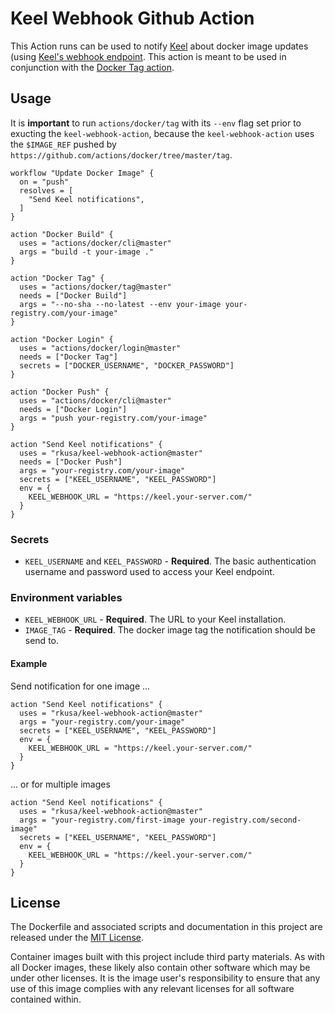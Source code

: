 # Keel Webhook Github Action

This Action runs can be used to notify [Keel](https://keel.sh) about docker image updates (using [Keel's webhook endpoint](https://keel.sh/v1/guide/documentation.html#Webhooks). This action is meant to be used in conjunction with the [Docker Tag action](https://github.com/actions/docker/tag).

## Usage

It is **important** to run `actions/docker/tag` with its `--env` flag set prior to exucting the `keel-webhook-action`, because the `keel-webhook-action` uses the `$IMAGE_REF` pushed by `https://github.com/actions/docker/tree/master/tag`.

```hcl
workflow "Update Docker Image" {
  on = "push"
  resolves = [
    "Send Keel notifications",
  ]
}

action "Docker Build" {
  uses = "actions/docker/cli@master"
  args = "build -t your-image ."
}

action "Docker Tag" {
  uses = "actions/docker/tag@master"
  needs = ["Docker Build"]
  args = "--no-sha --no-latest --env your-image your-registry.com/your-image"
}

action "Docker Login" {
  uses = "actions/docker/login@master"
  needs = ["Docker Tag"]
  secrets = ["DOCKER_USERNAME", "DOCKER_PASSWORD"]
}

action "Docker Push" {
  uses = "actions/docker/cli@master"
  needs = ["Docker Login"]
  args = "push your-registry.com/your-image"
}

action "Send Keel notifications" {
  uses = "rkusa/keel-webhook-action@master"
  needs = ["Docker Push"]
  args = "your-registry.com/your-image"
  secrets = ["KEEL_USERNAME", "KEEL_PASSWORD"]
  env = {
    KEEL_WEBHOOK_URL = "https://keel.your-server.com/"
  }
}

```

### Secrets

* `KEEL_USERNAME` and `KEEL_PASSWORD` - **Required**. The basic authentication username and password used to access your Keel endpoint.

### Environment variables

* `KEEL_WEBHOOK_URL` - **Required**. The URL to your Keel installation.
* `IMAGE_TAG` - **Required**. The docker image tag the notification should be send to.

#### Example

Send notification for one image ...

```hcl
action "Send Keel notifications" {
  uses = "rkusa/keel-webhook-action@master"
  args = "your-registry.com/your-image"
  secrets = ["KEEL_USERNAME", "KEEL_PASSWORD"]
  env = {
    KEEL_WEBHOOK_URL = "https://keel.your-server.com/"
  }
}
```

... or for multiple images

```hcl
action "Send Keel notifications" {
  uses = "rkusa/keel-webhook-action@master"
  args = "your-registry.com/first-image your-registry.com/second-image"
  secrets = ["KEEL_USERNAME", "KEEL_PASSWORD"]
  env = {
    KEEL_WEBHOOK_URL = "https://keel.your-server.com/"
  }
}
```

## License

The Dockerfile and associated scripts and documentation in this project are released under the [MIT License](LICENSE).

Container images built with this project include third party materials. As with all Docker images, these likely also contain other software which may be under other licenses. It is the image user's responsibility to ensure that any use of this image complies with any relevant licenses for all software contained within.